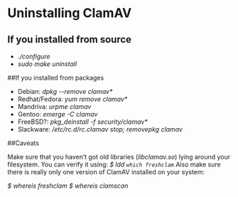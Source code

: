 # Uninstalling ClamAV #

## If you installed from source

* _./configure_
* _sudo make uninstall_

##If you installed from packages

* Debian: _dpkg --remove clamav*_
* Redhat/Fedora: _yum remove clamav*_
* Mandriva: _urpme clamav_
* Gentoo: _emerge -C clamav_
* FreeBSD?: _pkg_deinstall -f security/clamav*_
* Slackware: _/etc/rc.d/rc.clamav stop; removepkg clamav_

##Caveats

Make sure that you haven’t got old libraries (_libclamav.so_) lying around your filesystem. You can verify it using: _$ ldd `which freshclam`_
Also make sure there is really only one version of ClamAV installed on your system:

_$ whereis freshclam_
_$ whereis clamscan_
